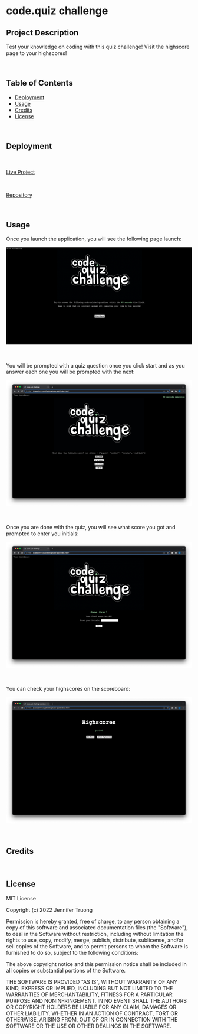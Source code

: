 # code.quiz challenge 

## Project Description
Test your knowledge on coding with this quiz challenge! Visit the highscore page to your highscores!

<br/>

## Table of Contents

- [Deployment](#installation)
- [Usage](#Usage)
- [Credits](#Credits)
- [License](#license)

<br/>


## Deployment

<br/>

[Live Project](https://jentruong09.github.io/code-quiz/)

<br/>

[Repository](https://github.com/jentruong09/code-quiz)

<br/>

## Usage

Once you launch the application, you will see the following page launch:

![start-page-pic](/assets/images/code-quiz.png)

<br/>

You will be prompted with a quiz question once you click start and as you answer each one you will be prompted with the next:

![question-page-pic](/assets/images/Question_pic.png)

<br/>

Once you are done with the quiz, you will see what score you got and prompted to enter you initials:

![final-page-pic](/assets/images/Final_pic.png)

<br/>

You can check your highscores on the scoreboard:

![highscore_pic](/assets/images/Highscore_pic.png)

<br/>


## Credits

<br/>

## License

MIT License

Copyright (c) 2022 Jennifer Truong

Permission is hereby granted, free of charge, to any person obtaining a copy
of this software and associated documentation files (the "Software"), to deal
in the Software without restriction, including without limitation the rights
to use, copy, modify, merge, publish, distribute, sublicense, and/or sell
copies of the Software, and to permit persons to whom the Software is
furnished to do so, subject to the following conditions:

The above copyright notice and this permission notice shall be included in all
copies or substantial portions of the Software.

THE SOFTWARE IS PROVIDED "AS IS", WITHOUT WARRANTY OF ANY KIND, EXPRESS OR
IMPLIED, INCLUDING BUT NOT LIMITED TO THE WARRANTIES OF MERCHANTABILITY,
FITNESS FOR A PARTICULAR PURPOSE AND NONINFRINGEMENT. IN NO EVENT SHALL THE
AUTHORS OR COPYRIGHT HOLDERS BE LIABLE FOR ANY CLAIM, DAMAGES OR OTHER
LIABILITY, WHETHER IN AN ACTION OF CONTRACT, TORT OR OTHERWISE, ARISING FROM,
OUT OF OR IN CONNECTION WITH THE SOFTWARE OR THE USE OR OTHER DEALINGS IN THE
SOFTWARE.
